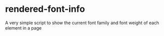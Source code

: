# rendered-font-info
A very simple script to show the current font family and font weight of each element in a page

